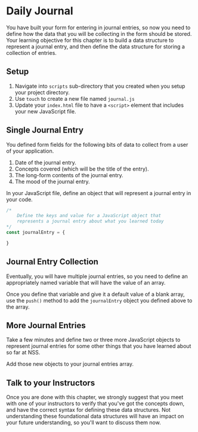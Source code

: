 # Daily Journal

You have built your form for entering in journal entries, so now you need to define how the data that you will be collecting in the form should be stored. Your learning objective for this chapter is to build a data structure to represent a journal entry, and then define the data structure for storing a collection of entries.

## Setup
1. Navigate into `scripts` sub-directory that you created when you setup your project directory.
1. Use `touch` to create a new file named `journal.js`
1. Update your `index.html` file to have a `<script>` element that includes your new JavaScript file.

## Single Journal Entry

You defined form fields for the following bits of data to collect from a user of your application.

1. Date of the journal entry.
1. Concepts covered (which will be the title of the entry).
1. The long-form contents of the journal entry.
1. The mood of the journal entry.

In your JavaScript file, define an object that will represent a journal entry in your code.

```js
/*
    Define the keys and value for a JavaScript object that
    represents a journal entry about what you learned today
*/
const journalEntry = {

}
```

## Journal Entry Collection

Eventually, you will have multiple journal entries, so you need to define an appropriately named variable that will have the value of an array.

Once you define that variable and give it a default value of a blank array, use the `push()` method to add the `journalEntry` object you defined above to the array.

## More Journal Entries

Take a few minutes and define two or three more JavaScript objects to represent journal entries for some other things that you have learned about so far at NSS.

Add those new objects to your journal entries array.

## Talk to your Instructors

Once you are done with this chapter, we strongly suggest that you meet with one of your instructors to verify that you've got the concepts down, and have the correct syntax for defining these data structures. Not understanding these foundational data structures will have an impact on your future understanding, so you'll want to discuss them now.
